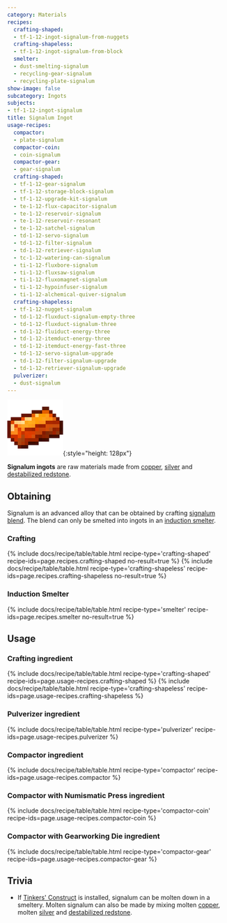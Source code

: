 ```yaml
---
category: Materials
recipes:
  crafting-shaped:
  - tf-1-12-ingot-signalum-from-nuggets
  crafting-shapeless:
  - tf-1-12-ingot-signalum-from-block
  smelter:
  - dust-smelting-signalum
  - recycling-gear-signalum
  - recycling-plate-signalum
show-image: false
subcategory: Ingots
subjects:
- tf-1-12-ingot-signalum
title: Signalum Ingot
usage-recipes:
  compactor:
  - plate-signalum
  compactor-coin:
  - coin-signalum
  compactor-gear:
  - gear-signalum
  crafting-shaped:
  - tf-1-12-gear-signalum
  - tf-1-12-storage-block-signalum
  - tf-1-12-upgrade-kit-signalum
  - te-1-12-flux-capacitor-signalum
  - te-1-12-reservoir-signalum
  - te-1-12-reservoir-resonant
  - te-1-12-satchel-signalum
  - td-1-12-servo-signalum
  - td-1-12-filter-signalum
  - td-1-12-retriever-signalum
  - tc-1-12-watering-can-signalum
  - ti-1-12-fluxbore-signalum
  - ti-1-12-fluxsaw-signalum
  - ti-1-12-fluxomagnet-signalum
  - ti-1-12-hypoinfuser-signalum
  - ti-1-12-alchemical-quiver-signalum
  crafting-shapeless:
  - tf-1-12-nugget-signalum
  - td-1-12-fluxduct-signalum-empty-three
  - td-1-12-fluxduct-signalum-three
  - td-1-12-fluiduct-energy-three
  - td-1-12-itemduct-energy-three
  - td-1-12-itemduct-energy-fast-three
  - td-1-12-servo-signalum-upgrade
  - td-1-12-filter-signalum-upgrade
  - td-1-12-retriever-signalum-upgrade
  pulverizer:
  - dust-signalum
---
```


![Signalum ingot](/assets/images/docs/1.12/thermal-foundation/ingot-signalum.png){:style="height: 128px"}


**Signalum ingots** are raw materials made from [copper](../copper-ingot/),
[silver](../silver-ingot/) and [destabilized
redstone](../destabilized-redstone/).


Obtaining
---------

Signalum is an advanced alloy that can be obtained by crafting [signalum
blend](../signalum-blend/). The blend can only be smelted into ingots in an
[induction smelter](../../thermal-expansion/induction-smelter/).

### Crafting
{% include docs/recipe/table/table.html recipe-type='crafting-shaped' recipe-ids=page.recipes.crafting-shaped no-result=true %}
{% include docs/recipe/table/table.html recipe-type='crafting-shapeless' recipe-ids=page.recipes.crafting-shapeless no-result=true %}

### Induction Smelter
{% include docs/recipe/table/table.html recipe-type='smelter' recipe-ids=page.recipes.smelter no-result=true %}


Usage
-----

### Crafting ingredient
{% include docs/recipe/table/table.html recipe-type='crafting-shaped' recipe-ids=page.usage-recipes.crafting-shaped %}
{% include docs/recipe/table/table.html recipe-type='crafting-shapeless' recipe-ids=page.usage-recipes.crafting-shapeless %}

### Pulverizer ingredient
{% include docs/recipe/table/table.html recipe-type='pulverizer' recipe-ids=page.usage-recipes.pulverizer %}

### Compactor ingredient
{% include docs/recipe/table/table.html recipe-type='compactor' recipe-ids=page.usage-recipes.compactor %}

### Compactor with Numismatic Press ingredient
{% include docs/recipe/table/table.html recipe-type='compactor-coin' recipe-ids=page.usage-recipes.compactor-coin %}

### Compactor with Gearworking Die ingredient
{% include docs/recipe/table/table.html recipe-type='compactor-gear' recipe-ids=page.usage-recipes.compactor-gear %}


Trivia
------

* If [Tinkers'
  Construct](https://minecraft.curseforge.com/projects/tinkers-construct) is
  installed, signalum can be molten down in a smeltery. Molten signalum can also
  be made by mixing molten [copper](../copper-ingot/), molten
  [silver](../silver-ingot/) and [destabilized
  redstone](../destabilized-redstone/).
